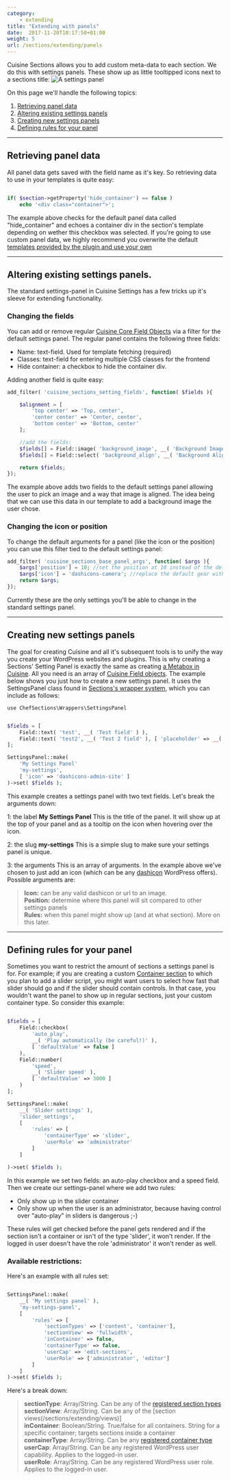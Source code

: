 ```yaml
---
category:
    - extending
title: "Extending with panels"
date:  2017-11-20T10:17:50+01:00
weight: 5
url: /sections/extending/panels
---
```


Cuisine Sections allows you to add custom meta-data to each section. We do this with settings panels. These show up as little tooltipped icons next to a sections title:
![A settings panel](/images/settings-panel.png)<br/>

On this page we'll handle the following topics:

1. [Retrieving panel data](#retrieving-panel-data)
2. [Altering existing settings panels](#altering-existing-settings-panels)
3. [Creating new settings panels](#creating-new-settings-panels)
4. [Defining rules for your panel](#defining-rules-for-your-panel)

---

## Retrieving panel data

All panel data gets saved with the field name as it's key. So retrieving data to use in your templates is quite easy:

```php

if( $section->getProperty('hide_container') == false )
    echo '<div class="container">';

```
The example above checks for the default panel data called "hide_container" and echoes a container div in the section's template depending on wether this checkbox was selected. If you're going to use custom panel data, we highly recommend you overwrite the default [templates provided by the plugin and use your own](/sections/templating/introduction)

---

## Altering existing settings panels.

The standard settings-panel in Cuisine Settings has a few tricks up it's sleeve for extending functionality. 


### Changing the fields
You can add or remove regular [Cuisine Core Field Objects](/core/fields/introduction/) via a filter for the default settings panel. The regular panel contains the following three fields:

- Name: text-field. Used for template fetching (required)
- Classes: text-field for entering multiple CSS classes for the frontend
- Hide container: a checkbox to hide the container div.

Adding another field is quite easy:

```php
add_filter( 'cuisine_sections_setting_fields', function( $fields ){

    $alignment = [
        'top center' => 'Top, center',
        'center center' => 'Center, center',
        'bottom center' => 'Bottom, center'
    ];

    //add the fields:
    $fields[] = Field::image( 'background_image', __( 'Background Image' ) );
    $fields[] = Field::select( 'background_align', __( 'Background Align' ), $aligment );

    return $fields;
});
```
The example above adds two fields to the default settings panel allowing the user to pick an image and a way that image is aligned. The idea being that we can use this data in our template to add a background image the user chose.


### Changing the icon or position

To change the default arguments for a panel (like the icon or the position) you can use this filter tied to the default settings panel:

```php
add_filter( 'cuisine_sections_base_panel_args', function( $args ){
    $args['position'] = 10; //set the position at 10 instead of the default -1
    $args['icon'] = 'dashicons-camera'; //replace the default gear with a camera icon
    return $args;
});
```
Currently these are the only settings you'll be able to change in the standard settings panel.

---

## Creating new settings panels

The goal for creating Cuisine and all it's subsequent tools is to unify the way you create your WordPress websites and plugins. This is why creating a Sections' Setting Panel is exactly the same as creating [a Metabox in Cuisine](/core/admin/metaboxes/). All you need is an array of [Cuisine Field objects](/core/fields/introduction/). The example below shows you just how to create a new settings panel. It uses the SettingsPanel class found in [Sections's wrapper system](/core/getting-started/structure/), which you can include as follows:

`use ChefSections\Wrappers\SettingsPanel`

```php

$fields = [
    Field::text( 'test', __( 'Test field' ) ),
    Field::text( 'test2', __( 'Test 2 field' ), [ 'placeholder' => __( 'type something...' ) ] )
];

SettingsPanel::make( 
    'My Settings Panel'
    'my-settings',
    [ 'icon' => 'dashicons-admin-site' ]
)->set( $fields );
```

This example creates a settings panel with two text fields. Let's break the arguments down:

1: the label **My Settings Panel**
This is the title of the panel. It will show up at the top of your panel and as a tooltip on the icon when hovering over the icon.

2: the slug **my-settings**
This is a simple slug to make sure your settings panel is unique.

3: the arguments
This is an array of arguments. In the example above we've chosen to just add an icon (which can be any [dashicon](https://developer.wordpress.org/resource/dashicons) WordPress offers). Possible arguments are:

> **Icon:** can be any valid dashicon or url to an image.<br/>
> **Position:** determine where this panel will sit compared to other settings panels<br/>
> **Rules:** when this panel might show up (and at what section). More on this later.<br/>


---

## Defining rules for your panel

Sometimes you want to restrict the amount of sections a settings panel is for. For example; if you are creating a custom [Container section](/sections/types/containers/) to which you plan to add a slider script, you might want users to select how fast that slider should go and if the slider should contain controls. In that case, you wouldn't want the panel to show up in regular sections, just your custom container type. So consider this example:

```php

$fields = [
    Field::checkbox( 
        'auto_play', 
        __( 'Play automatically (be careful!)' ),
        [ 'defaultValue' => false ]
    ),
    Field::number( 
        'speed', 
        __( 'Slider speed' ), 
        [ 'defaultValue' => 3000 ]
    )
];

SettingsPanel::make(
    __( 'Slider settings' ),
    'slider_settings',
    [ 
        'rules' => [
            'containerType' => 'slider',
            'userRole' => 'administrator'
        ]
    ]

)->set( $fields );
```

In this example we set two fields: an auto-play checkbox and a speed field. Then we create our settings-panel where we add two rules:

- Only show up in the slider container
- Only show up when the user is an administrator, because having control over "auto-play" in sliders is dangerous ;-)

These rules will get checked before the panel gets rendered and if the section isn't a container or isn't of the type 'slider', it won't render. If the logged in user doesn't have the role 'administrator' it won't render as well.


### Available restrictions:
Here's an example with all rules set:

```php

SettingsPanel::make( 
    __( 'My settings panel' ),
    'my-settings-panel',
    [
        'rules' => [
            'sectionTypes' => ['content', 'container'],
            'sectionView' => 'fullwidth',
            'inContainer' => false,
            'containerType' => false,
            'userCap' => 'edit-sections',
            'userRole' => ['administrator', 'editor']
        ]
    ]
)->set( $fields );

```

Here's a break down:

> **sectionType**: Array/String. Can be any of the [registered section types](/sections/types/content)<br/>
> **sectionView**: Array/String. Can be any of the [section views(/sections/extending/views)]<br/>
> **inContainer**: Boolean/String. True/false for all containers. String for a specific container; targets sections inside a container<br/>
> **containerType**: Array/String. Can be any [registered container type](/sections/types/containers)<br/>
> **userCap**: Array/String. Can be any registered WordPress user capability. Applies to the logged-in user.<br/>
> **userRole**: Array/String. Can be any registered WordPress user role. Applies to the logged-in user.

